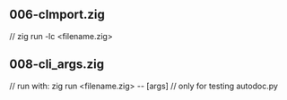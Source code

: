 ## 006-cImport.zig
// zig run -lc <filename.zig>

## 008-cli_args.zig
// run with: zig run <filename.zig> -- [args]
// only for testing autodoc.py

